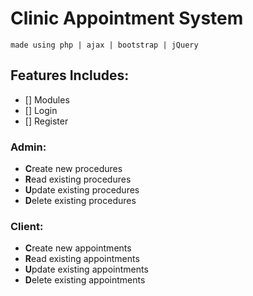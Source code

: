 # Clinic Appointment System
``made using php | ajax | bootstrap | jQuery``
## Features Includes:
- [] Modules
- [] Login
- [] Register
### Admin:
- **C**reate new procedures
- **R**ead existing procedures
- **U**pdate existing procedures
- **D**elete existing procedures
### Client:
- **C**reate new appointments
- **R**ead existing appointments
- **U**pdate existing appointments
- **D**elete existing appointments
